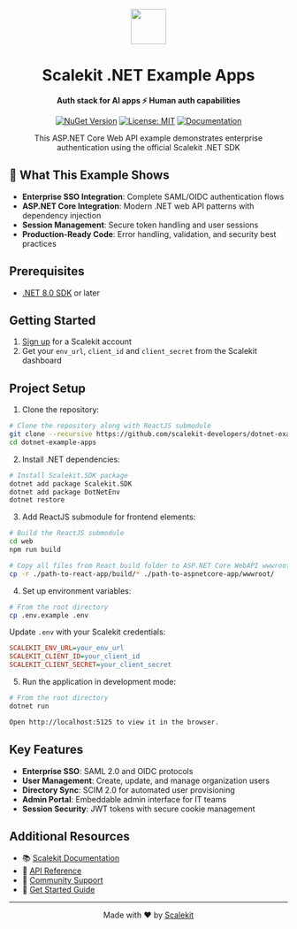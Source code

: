 <p align="center">
  <a href="https://scalekit.com" target="_blank" rel="noopener noreferrer">
    <picture>
      <img src="https://cdn.scalekit.cloud/v1/scalekit-logo-dark.svg" height="64">
    </picture>
  </a>
  <br/>
</p>

<h1 align="center">
  Scalekit .NET Example Apps
</h1>

<p align="center">
  <strong>Auth stack for AI apps ⚡ Human auth capabilities</strong>
</p>

<p align="center">
  <a href="https://www.nuget.org/packages/Scalekit.SDK"><img src="https://img.shields.io/nuget/v/Scalekit.SDK.svg" alt="NuGet Version"></a>
  <a href="https://github.com/scalekit-inc/dotnet-example-apps/blob/main/LICENSE"><img src="https://img.shields.io/badge/License-MIT-yellow.svg" alt="License: MIT"></a>
  <a href="https://docs.scalekit.com"><img src="https://img.shields.io/badge/docs-scalekit.com-blue" alt="Documentation"></a>
</p>

<p align="center">
  This ASP.NET Core Web API example demonstrates enterprise authentication using the official Scalekit .NET SDK
</p>

## 🚀 What This Example Shows

- **Enterprise SSO Integration**: Complete SAML/OIDC authentication flows
- **ASP.NET Core Integration**: Modern .NET web API patterns with dependency injection  
- **Session Management**: Secure token handling and user sessions
- **Production-Ready Code**: Error handling, validation, and security best practices

## Prerequisites

- [.NET 8.0 SDK](https://dotnet.microsoft.com/download/dotnet/8.0) or later

## Getting Started

1. [Sign up](https://scalekit.com) for a Scalekit account
2. Get your `env_url`, `client_id` and `client_secret` from the Scalekit dashboard

## Project Setup

1. Clone the repository:
```sh
# Clone the repository along with ReactJS submodule
git clone --recursive https://github.com/scalekit-developers/dotnet-example-apps.git
cd dotnet-example-apps
```

2. Install .NET dependencies:
```sh
# Install Scalekit.SDK package
dotnet add package Scalekit.SDK
dotnet add package DotNetEnv
dotnet restore
```

3. Add ReactJS submodule for frontend elements:
```sh
# Build the ReactJS submodule
cd web
npm run build

# Copy all files from React build folder to ASP.NET Core WebAPI wwwroot folder
cp -r ./path-to-react-app/build/* ./path-to-aspnetcore-app/wwwroot/
```

4. Set up environment variables:
```sh
# From the root directory
cp .env.example .env
```

Update `.env` with your Scalekit credentials:
```ini
SCALEKIT_ENV_URL=your_env_url
SCALEKIT_CLIENT_ID=your_client_id
SCALEKIT_CLIENT_SECRET=your_client_secret
```

5. Run the application in development mode:

```sh
# From the root directory
dotnet run

Open http://localhost:5125 to view it in the browser.
```

## Key Features

- **Enterprise SSO**: SAML 2.0 and OIDC protocols
- **User Management**: Create, update, and manage organization users
- **Directory Sync**: SCIM 2.0 for automated user provisioning
- **Admin Portal**: Embeddable admin interface for IT teams
- **Session Security**: JWT tokens with secure cookie management

## Additional Resources

- 📚 [Scalekit Documentation](https://docs.scalekit.com)
- 🔧 [API Reference](https://docs.scalekit.com/apis)
- 💬 [Community Support](https://github.com/scalekit-inc/scalekit-sdk-node-js/discussions)
- 🎯 [Get Started Guide](https://docs.scalekit.com/quick-start-guide)

---

<p align="center">
  Made with ❤️ by <a href="https://scalekit.com">Scalekit</a>
</p>